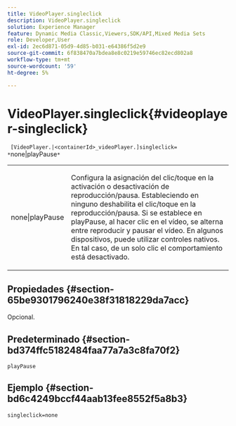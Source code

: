 ```yaml
---
title: VideoPlayer.singleclick
description: VideoPlayer.singleclick
solution: Experience Manager
feature: Dynamic Media Classic,Viewers,SDK/API,Mixed Media Sets
role: Developer,User
exl-id: 2ec6d871-05d9-4d85-b031-e64386f5d2e9
source-git-commit: 6f838470a7bdea8e8c0219e59746ec82ecd802a8
workflow-type: tm+mt
source-wordcount: '59'
ht-degree: 5%

---
```


# VideoPlayer.singleclick{#videoplayer-singleclick}

` [VideoPlayer.|<containerId>_videoPlayer.]singleclick= *`none|playPause`*`

<table id="table_53A26E1617CB411B9586203CB9AA1AB2"> 
 <tbody> 
  <tr> 
   <td colname="col1"> <p> <span class="codeph"> <span class="varname"> none|playPause</span> </span> </p> </td> 
   <td colname="col2"> <p> Configura la asignación del clic/toque en la activación o desactivación de reproducción/pausa. Estableciendo en <span class="codeph"> ninguno</span> deshabilita el clic/toque en la reproducción/pausa. Si se establece en <span class="codeph"> playPause</span>, al hacer clic en el vídeo, se alterna entre reproducir y pausar el vídeo. En algunos dispositivos, puede utilizar controles nativos. En tal caso, <span class="codeph"> de un solo clic</span> el comportamiento está desactivado. </p> </td> 
  </tr> 
 </tbody> 
</table>

## Propiedades {#section-65be9301796240e38f31818229da7acc}

Opcional.

## Predeterminado {#section-bd374ffc5182484faa77a7a3c8fa70f2}

`playPause`

## Ejemplo {#section-bd6c4249bccf44aab13fee8552f5a8b3}

`singleclick=none`
